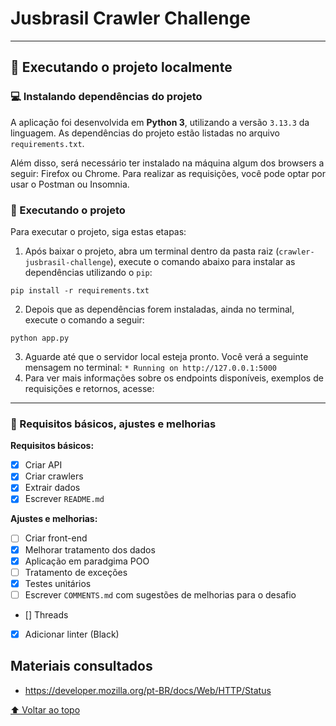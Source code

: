 # Jusbrasil Crawler Challenge

---

## 🚀 Executando o projeto localmente

### 💻 Instalando dependências do projeto

A aplicação foi desenvolvida em **Python 3**, utilizando a versão ``3.13.3`` da linguagem. 
As dependências do projeto estão listadas no arquivo `requirements.txt`.

Além disso, será necessário ter instalado na máquina algum dos browsers a seguir: Firefox ou Chrome.
Para realizar as requisições, você pode optar por usar o Postman ou Insomnia.

### 🤖 Executando o projeto

Para executar o projeto, siga estas etapas:

1. Após baixar o projeto, abra um terminal dentro da pasta raiz (``crawler-jusbrasil-challenge``), execute o comando
   abaixo para instalar as dependências utilizando o `pip`:

````shell
pip install -r requirements.txt
````

2. Depois que as dependências forem instaladas, ainda no terminal, execute o comando a seguir:

```
python app.py
```

3. Aguarde até que o servidor local esteja pronto. Você verá a seguinte mensagem no terminal: ``* Running on http://127.0.0.1:5000 ``
4. Para ver mais informações sobre os endpoints disponíveis, exemplos de requisições e retornos, acesse:

---

### 🔨 Requisitos básicos, ajustes e melhorias

**Requisitos básicos:**

- [x] Criar API
- [x] Criar crawlers
- [x] Extrair dados
- [x] Escrever ``README.md``

**Ajustes e melhorias:**

- [ ] Criar front-end
- [x] Melhorar tratamento dos dados
- [x] Aplicação em paradgima POO
- [ ] Tratamento de exceções
- [x] Testes unitários
- [ ] Escrever ``COMMENTS.md`` com sugestões de melhorias para o desafio
- [] Threads
- [x] Adicionar linter (Black)

## Materiais consultados

- https://developer.mozilla.org/pt-BR/docs/Web/HTTP/Status

[⬆ Voltar ao topo](#jusbrasil-crawler-challenge)<br>

